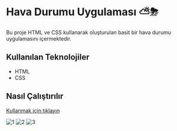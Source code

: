 # Hava Durumu Uygulaması ⛅⛈

Bu proje HTML ve CSS kullanarak oluşturulan basit bir hava durumu uygulamasını içermektedir.

## Kullanılan Teknolojiler

- HTML
- CSS
  
## Nasıl Çalıştırılır

[Kullanmak için tıklayın](https://yusufkuscu.github.io/Weather-App/)


![1](https://github.com/Yusufkuscu/Weather-App/assets/99915079/5520d1c0-9747-400a-bd18-6c53a126fbec)
![2](https://github.com/Yusufkuscu/Weather-App/assets/99915079/6fc69219-8851-463a-be9f-6c87c98cdd89)
![3](https://github.com/Yusufkuscu/Weather-App/assets/99915079/69b2758e-532e-4cea-810f-93b62066bd31)




